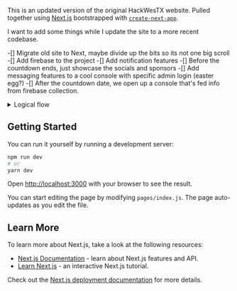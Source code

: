 This is an updated version of the original HackWesTX website. Pulled together using [Next.js](https://nextjs.org/) bootstrapped with [`create-next-app`](https://github.com/vercel/next.js/tree/canary/packages/create-next-app).

I want to add some things while I update the site to a more recent codebase.

-[] Migrate old site to Next, maybe divide up the bits so its not one big scroll
-[] Add firebase to the project
-[] Add notification features
-[] Before the countdown ends, just showcase the socials and sponsors
-[] Add messaging features to a cool console with specific admin login (easter egg?)
-[] After the countdown date, we open up a console that's fed info from firebase collection.


<details> 
  <summary>Logical flow</summary>
   Collection is populated by admin user, accessible by logging into the console using the correct password.
</details>

## Getting Started

You can run it yourself by running a development server:

```bash
npm run dev
# or
yarn dev
```

Open [http://localhost:3000](http://localhost:3000) with your browser to see the result.

You can start editing the page by modifying `pages/index.js`. The page auto-updates as you edit the file.

## Learn More

To learn more about Next.js, take a look at the following resources:

- [Next.js Documentation](https://nextjs.org/docs) - learn about Next.js features and API.
- [Learn Next.js](https://nextjs.org/learn) - an interactive Next.js tutorial.

Check out the [Next.js deployment documentation](https://nextjs.org/docs/deployment) for more details.
